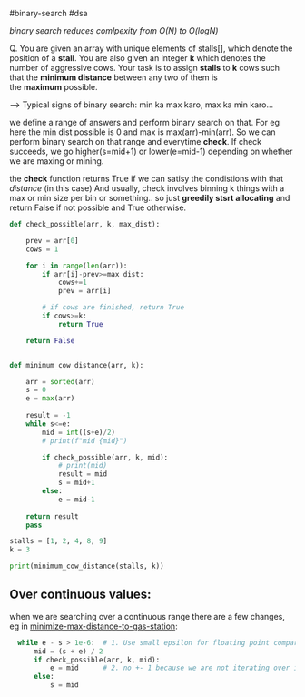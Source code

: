 
#binary-search #dsa

*binary search reduces comlpexity from O(N) to O(logN)*

Q. You are given an array with unique elements of stalls[], which denote the position of a **stall**. You are also given an integer **k** which denotes the number of aggressive cows. Your task is to assign **stalls** to **k** cows such that the **minimum distance** between any two of them is the **maximum** possible.

--> 
Typical signs of binary search: min ka max karo, max ka min karo...

we define a range of answers and perform binary search on that. For eg here the min dist possible is 0 and max is max(arr)-min(arr). So we can perform binary search on that range and everytime **check**. If check succeeds, we go higher(s=mid+1) or lower(e=mid-1) depending on whether we are maxing or mining. 

the **check** function returns True if we can satisy the condistions with that *distance* (in this case)
And usually, check involves binning k things with a max or min size per bin or something.. so just **greedily stsrt allocating** and return False if not possible and True otherwise.

```python
def check_possible(arr, k, max_dist):

    prev = arr[0]
    cows = 1

    for i in range(len(arr)):
        if arr[i]-prev>=max_dist:
            cows+=1
            prev = arr[i]

        # if cows are finished, return True
        if cows>=k:
            return True 

    return False


def minimum_cow_distance(arr, k):

    arr = sorted(arr)
    s = 0
    e = max(arr)
	
    result = -1
    while s<=e:
        mid = int((s+e)/2)
        # print(f"mid {mid}")    

        if check_possible(arr, k, mid):
            # print(mid)
            result = mid 
            s = mid+1
        else:
            e = mid-1
        
    return result
    pass 

stalls = [1, 2, 4, 8, 9]
k = 3

print(minimum_cow_distance(stalls, k))
```



## Over continuous values:
when we are searching over a continuous range there are a few changes, eg in [minimize-max-distance-to-gas-station](https://www.geeksforgeeks.org/problems/minimize-max-distance-to-gas-station/1):
  
  ```python
	while e - s > 1e-6:  # 1. Use small epsilon for floating point comparison
		mid = (s + e) / 2
		if check_possible(arr, k, mid):
			e = mid      # 2. no +- 1 because we are not iterating over ints now 
		else:
			s = mid

